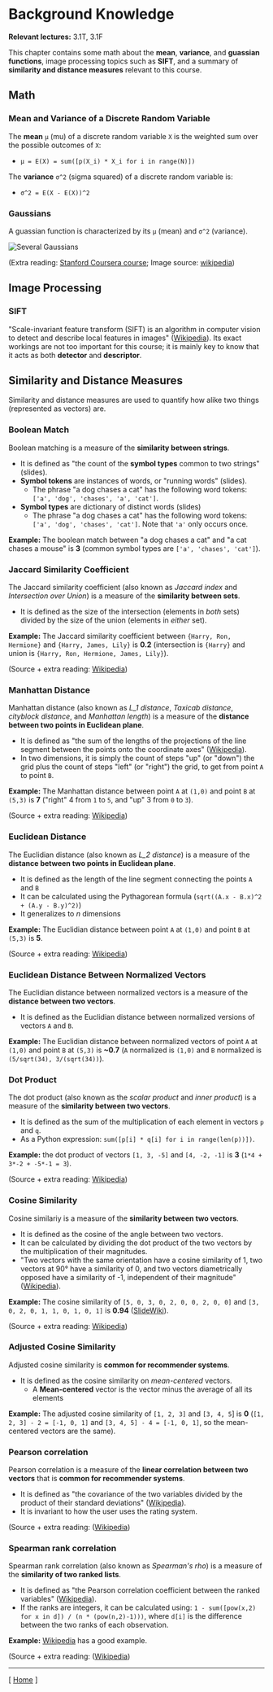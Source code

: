# Background Knowledge

**Relevant lectures:** 3.1T, 3.1F

This chapter contains some math about the **mean**, **variance**, and **guassian functions**, image processing topics such as **SIFT**, and a summary of **similarity and distance measures** relevant to this course.

## Math

### Mean and Variance of a Discrete Random Variable

The **mean** `μ` (mu) of a discrete random variable `X` is the weighted sum over the possible outcomes of `X`:

* `μ = E(X) = sum([p(X_i) * X_i for i in range(N)])`

The **variance** `σ^2` (sigma squared) of a discrete random variable is:

* `σ^2 = E(X - E(X))^2`

### Gaussians

A guassian function is characterized by its `μ` (mean) and `σ^2` (variance).

![Several Gaussians](https://upload.wikimedia.org/wikipedia/commons/thumb/7/74/Normal_Distribution_PDF.svg/360px-Normal_Distribution_PDF.svg.png)

(Extra reading: [Stanford Coursera course](https://www.coursera.org/learn/machine-learning/lecture/ZYAyC/gaussian-distribution); Image source: [wikipedia](https://upload.wikimedia.org/wikipedia/commons/thumb/7/74/Normal_Distribution_PDF.svg/360px-Normal_Distribution_PDF.svg.png))

## Image Processing

### SIFT

"Scale-invariant feature transform (SIFT) is an algorithm in computer vision to detect and describe local features in images" ([Wikipedia](https://en.wikipedia.org/wiki/Scale-invariant_feature_transform)). Its exact workings are not too important for this course; it is mainly key to know that it acts as both **detector** and **descriptor**.

## Similarity and Distance Measures

Similarity and distance measures are used to quantify how alike two things (represented as vectors) are.

### Boolean Match

Boolean matching is a measure of the **similarity between strings**.

* It is defined as "the count of the **symbol types** common to two strings" (slides).
* **Symbol tokens** are instances of words, or "running words" (slides).
    * The phrase "a dog chases a cat" has the following word tokens: `['a', 'dog', 'chases', 'a', 'cat']`.
* **Symbol types** are dictionary of distinct words (slides)  
    * The phrase "a dog chases a cat" has the following word tokens: `['a', 'dog', 'chases', 'cat']`. Note that `'a'` only occurs once.

**Example:** The boolean match between "a dog chases a cat" and "a cat chases a mouse" is **3** (common symbol types are `['a', 'chases', 'cat']`).

### Jaccard Similarity Coefficient

The Jaccard similarity coefficient (also known as *Jaccard index* and *Intersection over Union*) is a measure of the **similarity between sets**.

* It is defined as the size of the intersection (elements in *both* sets) divided by the size of the union (elements in *either* set).

**Example:** The Jaccard similarity coefficient between `{Harry, Ron, Hermione}` and `{Harry, James, Lily}` is **0.2** (intersection is `{Harry}` and union is `{Harry, Ron, Hermione, James, Lily}`).

(Source + extra reading: [Wikipedia](https://en.wikipedia.org/wiki/Jaccard_index))

### Manhattan Distance

Manhattan distance (also known as *L_1 distance*, *Taxicab distance*, *cityblock distance*, and *Manhattan length*) is a measure of the **distance between two points in Euclidean plane**.

* It is defined as "the sum of the lengths of the projections of the line segment between the points onto the coordinate axes" ([Wikipedia](https://en.wikipedia.org/wiki/Taxicab_geometry)).
* In two dimensions, it is simply the count of steps "up" (or "down") the grid plus the count of steps "left" (or "right") the grid, to get from point `A` to point `B`.

**Example:** The Manhattan distance between point `A` at `(1,0)` and point `B` at `(5,3)` is **7** ("right" 4 from `1` to `5`, and "up" 3 from `0` to `3`).

(Source + extra reading: [Wikipedia](https://en.wikipedia.org/wiki/Taxicab_geometry))

### Euclidean Distance

The Euclidian distance (also known as *L_2 distance*) is a measure of the **distance between two points in Euclidean plane**.

* It is defined as the length of the line segment connecting the points `A` and `B`
* It can be calculated using the Pythagorean formula (`sqrt((A.x - B.x)^2 + (A.y - B.y)^2)`)
* It generalizes to *n* dimensions

**Example:** The Euclidian distance between point `A` at `(1,0)` and point `B` at `(5,3)` is **5**.

(Source + extra reading: [Wikipedia](https://en.wikipedia.org/wiki/Euclidean_distance))

### Euclidean Distance Between Normalized Vectors

The Euclidian distance between normalized vectors is a measure of the **distance between two vectors**.

* It is defined as the Euclidian distance between normalized versions of vectors `A` and `B`.

**Example:** The Euclidian distance between normalized vectors of point `A` at `(1,0)` and point `B` at `(5,3)` is **~0.7** (`A` normalized is `(1,0)` and `B` normalized is `(5/sqrt(34), 3/(sqrt(34))`).

### Dot Product

The dot product (also known as the *scalar product* and *inner product*) is a measure of the **similarity between two vectors**.

* It is defined as the sum of the multiplication of each element in vectors `p` and `q`.
* As a Python expression: `sum([p[i] * q[i] for i in range(len(p))])`.

**Example:** the dot product of vectors `[1, 3, -5]` and `[4, -2, -1]` is **3** (`1*4 + 3*-2 + -5*-1 = 3`).

(Source + extra reading: [Wikipedia](https://en.wikipedia.org/wiki/Dot_product))

### Cosine Similarity

Cosine similariy is a measure of the **similarity between two vectors**.

* It is defined as the cosine of the angle between two vectors.
* It can be calculated by dividing the dot product of the two vectors by the multiplication of their magnitudes.
* "Two vectors with the same orientation have a cosine similarity of 1, two vectors at 90° have a similarity of 0, and two vectors diametrically opposed have a similarity of -1, independent of their magnitude" ([Wikipedia](https://en.wikipedia.org/wiki/Cosine_similarity)).

**Example:** The cosine similarity of `[5, 0, 3, 0, 2, 0, 0, 2, 0, 0]` and `[3, 0, 2, 0, 1, 1, 0, 1, 0, 1]` is **0.94** ([SlideWiki](http://slidewiki.org/slide/22364)).

(Source + extra reading: [Wikipedia](https://en.wikipedia.org/wiki/Cosine_similarity))

### Adjusted Cosine Similarity

Adjusted cosine similarity is **common for recommender systems**.

* It is defined as the cosine similarity on *mean-centered* vectors.
    * A **Mean-centered** vector is the vector minus the average of all its elements

**Example:** The adjusted cosine similarity of `[1, 2, 3]` and `[3, 4, 5`] is **0** (`[1, 2, 3] - 2 = [-1, 0, 1]` and `[3, 4, 5] - 4 = [-1, 0, 1]`, so the mean-centered vectors are the same).

### Pearson correlation

Pearson correlation is a measure of the **linear correlation between two vectors** that is **common for recommender systems**.

* It is defined as "the covariance of the two variables divided by the product of their standard deviations" ([Wikipedia](https://en.wikipedia.org/wiki/Pearson_correlation_coefficient)).
* It is invariant to how the user uses the rating system.

(Source + extra reading: ([Wikipedia](https://en.wikipedia.org/wiki/Pearson_correlation_coefficient))

### Spearman rank correlation

Spearman rank correlation (also known as *Spearman's rho*) is a measure of the **similarity of two ranked lists**.

* It is defined as "the Pearson correlation coefficient between the ranked variables" ([Wikipedia](https://en.wikipedia.org/wiki/Spearman%27s_rank_correlation_coefficient)).
* If the ranks are integers, it can be calculated using: `1 - sum([pow(x,2) for x in d]) / (n * (pow(n,2)-1)))`, where `d[i]` is the difference between the two ranks of each observation.

**Example:** [Wikipedia](https://en.wikipedia.org/wiki/Spearman%27s_rank_correlation_coefficient#Example) has a good example.

(Source + extra reading: ([Wikipedia](https://en.wikipedia.org/wiki/Spearman%27s_rank_correlation_coefficient))

---

[ [Home](README.md) ]
